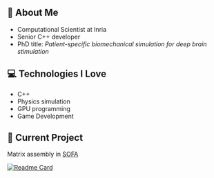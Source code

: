 ## :book: About Me

- Computational Scientist at Inria
- Senior C++ developer
- PhD title: _Patient-specific biomechanical simulation for deep brain stimulation_

## :computer: Technologies I Love

* C++
* Physics simulation
* GPU programming
* Game Development

## :briefcase: Current Project

Matrix assembly in [SOFA](https://github.com/sofa-framework/sofa)

[![Readme Card](https://github-readme-stats.vercel.app/api/pin/?username=sofa-framework&repo=sofa)](https://github.com/anuraghazra/github-readme-stats)
